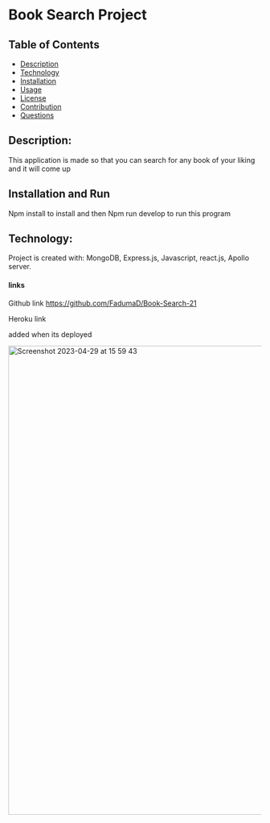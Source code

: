 # Book Search Project

## Table of Contents

- [Description](#description)
- [Technology](#Technology)
- [Installation](#installation)
- [Usage](#usage)
- [License](#license)
- [Contribution](#contribution)
- [Questions](#questions)

## Description:

This application is made so that you can search for any book of your liking and it will come up 

## Installation and Run

Npm install to install and then Npm run develop to run this program 



## Technology:

Project is created with:
MongoDB, Express.js, Javascript, react.js, Apollo server. 

#### links 

Github link 
https://github.com/FadumaD/Book-Search-21

Heroku link 

added when its deployed 

<img width="931" alt="Screenshot 2023-04-29 at 15 59 43" src="https://user-images.githubusercontent.com/117111465/235309408-52cf1fca-dfd6-486d-919e-141fd2755e2f.png">

